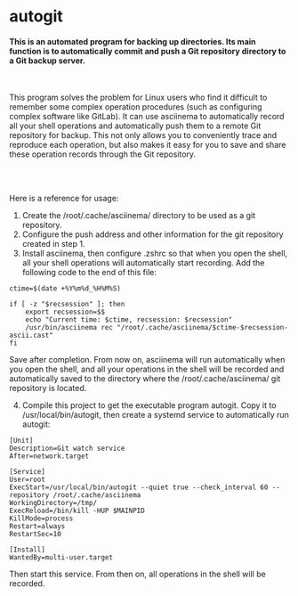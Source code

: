 # autogit

#### This is an automated program for backing up directories. Its main function is to automatically commit and push a Git repository directory to a Git backup server.

<br>

This program solves the problem for Linux users who find it difficult to remember some complex operation procedures (such as configuring complex software like GitLab). It can use asciinema to automatically record all your shell operations and automatically push them to a remote Git repository for backup. This not only allows you to conveniently trace and reproduce each operation, but also makes it easy for you to save and share these operation records through the Git repository.

<br>
<br>

Here is a reference for usage:

1. Create the /root/.cache/asciinema/ directory to be used as a git repository.
2. Configure the push address and other information for the git repository created in step 1.
3. Install asciinema, then configure .zshrc so that when you open the shell, all your shell operations will automatically start recording. Add the following code to the end of this file:

```
ctime=$(date +%Y%m%d_%H%M%S)

if [ -z "$recsession" ]; then
    export recsession=$$
    echo "Current time: $ctime, recsession: $recsession"
    /usr/bin/asciinema rec "/root/.cache/asciinema/$ctime-$recsession-ascii.cast"
fi
```

Save after completion. From now on, asciinema will run automatically when you open the shell, and all your operations in the shell will be recorded and automatically saved to the directory where the /root/.cache/asciinema/ git repository is located.

4. Compile this project to get the executable program autogit. Copy it to /usr/local/bin/autogit, then create a systemd service to automatically run autogit:
```
[Unit]
Description=Git watch service
After=network.target

[Service]
User=root
ExecStart=/usr/local/bin/autogit --quiet true --check_interval 60 --repository /root/.cache/asciinema
WorkingDirectory=/tmp/
ExecReload=/bin/kill -HUP $MAINPID
KillMode=process
Restart=always
RestartSec=10

[Install]
WantedBy=multi-user.target
```

Then start this service. From then on, all operations in the shell will be recorded.
